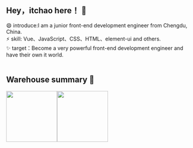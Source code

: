 ## Hey，itchao here！ 👋

😄 introduce:I am a junior front-end development engineer from Chengdu, China.<br>
⚡ skill: Vue、JavaScript、CSS、HTML、element-ui and others.<br>
✨ target：Become a very powerful front-end development engineer and have their own it world.<br><br>
## Warehouse summary 🌱

<img align="" height="137px" src="https://github-readme-stats.vercel.app/api?username=itchaox&hide_title=true&hide_border=true&show_icons=true&include_all_commits=true&line_height=21&bg_color=0,EC6C6C,FFD479,FFFC79,73FA79&theme=graywhite&locale=cn" /><img align="" height="137px" src="https://github-readme-stats.vercel.app/api/top-langs/?username=itchaox&hide_title=true&hide_border=true&layout=compact&bg_color=0,73FA79,73FDFF,D783FF&theme=graywhite&locale=cn" />
